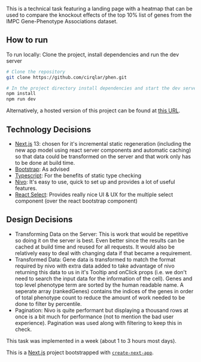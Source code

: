 This is a technical task featuring a landing page with a heatmap that can be used to compare the knockout effects of the top 10% list of genes from the IMPC Gene-Phenotype Associations dataset.

## How to run

To run locally: Clone the project, install dependencies and run the dev server

```bash
# Clone the repository
git clone https://github.com/cirqlar/phen.git

# In the project directory install dependencies and start the dev server (at localhost:3000)
npm install
npm run dev
```

Alternatively, a hosted version of this project can be found at [this URL](https://phen.vercel.app/).

## Technology Decisions

- [Next.js](https://nextjs.org/) 13: chosen for it's incremental static regeneration (including the new app model using react server components and automatic caching) so that data could be transformed on the server and that work only has to be done at build time.
- [Bootstrap](https://react-bootstrap.github.io/): As advised
- [Typescript](https://www.typescriptlang.org/): For the benefits of static type checking
- [Nivo](https://nivo.rocks/): It's easy to use, quick to set up and provides a lot of useful features.
- [React Select](https://react-select.com/home): Provides really nice UI & UX for the multiple select component (over the react bootstrap component)

## Design Decisions

- Transforming Data on the Server: This is work that would be repetitive so doing it on the server is best. Even better since the results can be cached at build time and reused for all requests. It would also be relatively easy to deal with changing data if that became a requirement.
- Transformed Data: Gene data is transformed to match the format required by nivo with extra data added to take advantage of nivo returning this data to us in it's Tooltip and onClick props (i.e. we don't need to search the input data for the information of the cell). Genes and top level phenotype term are sorted by the human readable name. A seperate array (rankedGenes) contains the indices of the genes in order of total phenotype count to reduce the amount of work needed to be done to filter by percentile. 
- Pagination: Nivo is quite performant but displaying a thousand rows at once is a bit much for performance (not to mention the bad user experience). Pagination was used along with filtering to keep this in check.

This task was implemented in a week (about 1 to 3 hours most days).

This is a [Next.js](https://nextjs.org/) project bootstrapped with [`create-next-app`](https://github.com/vercel/next.js/tree/canary/packages/create-next-app).